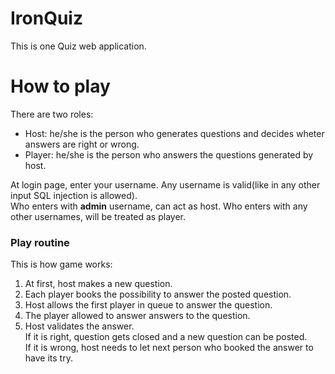 # IronQuiz

This is one Quiz web application.

# How to play

There are two roles:
* Host: he/she is the person who generates questions and decides wheter answers are right or wrong.
* Player: he/she is the person who answers the questions generated by host.

At login page, enter your username. Any username is valid(like in any other input SQL injection is allowed).  
Who enters with **admin** username, can act as host. Who enters with any other usernames, will be treated as player.  

### Play routine
This is how game works:
1. At first, host makes a new question.
1. Each player books the possibility to answer the posted question.
1. Host allows the first player in queue to answer the question.
1. The player allowed to answer answers to the question.
1. Host validates the answer.  
If it is right, question gets closed and a new question can be posted.  
If it is wrong, host needs to let next person who booked the answer to have its try.
